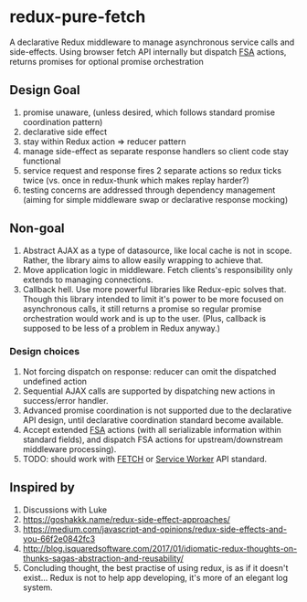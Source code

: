 # redux-pure-fetch

A declarative Redux middleware to manage asynchronous service calls and side-effects. Using browser fetch API internally but dispatch [FSA](https://github.com/acdlite/flux-standard-action/) actions, returns promises for optional promise orchestration

## Design Goal

1. promise unaware, (unless desired, which follows standard promise coordination pattern)
2. declarative side effect
3. stay within Redux action => reducer pattern
  1. manage side-effect as separate response handlers so client code stay functional
  2. service request and response fires 2 separate actions so redux ticks twice (vs. once in redux-thunk which makes replay harder?)
4. testing concerns are addressed through dependency management (aiming for simple middleware swap or declarative response mocking)

## Non-goal

1. Abstract AJAX as a type of datasource, like local cache is not in scope. Rather, the library aims to allow easily wrapping to achieve that.
2. Move application logic in middleware. Fetch clients's responsibility only extends to managing connections.
3. Callback hell. Use more powerful libraries like Redux-epic solves that. Though this library intended to limit it's power to be more focused on asynchronous calls, it still returns a promise so regular promise orchestration would work and is up to the user. (Plus, callback is supposed to be less of a problem in Redux anyway.)

### Design choices

1. Not forcing dispatch on response: reducer can omit the dispatched undefined action
2. Sequential AJAX calls are supported by dispatching new actions in success/error handler.
3. Advanced promise coordination is not supported due to the declarative API design, until declarative coordination standard become available.
4. Accept extended [FSA](https://github.com/acdlite/flux-standard-action/) actions (with all serializable information within standard fields), and dispatch FSA actions for upstream/downstream middleware processing).
5. TODO: should work with [FETCH](https://fetch.spec.whatwg.org/) or [Service Worker](https://developer.mozilla.org/en-US/docs/Web/API/Service_Worker_API) API standard.


## Inspired by

1. Discussions with Luke
2. https://goshakkk.name/redux-side-effect-approaches/
3. https://medium.com/javascript-and-opinions/redux-side-effects-and-you-66f2e0842fc3
4. http://blog.isquaredsoftware.com/2017/01/idiomatic-redux-thoughts-on-thunks-sagas-abstraction-and-reusability/
5. Concluding thought, the best practise of using redux, is as if it doesn't exist... Redux is not to help app developing, it's more of an elegant log system.
